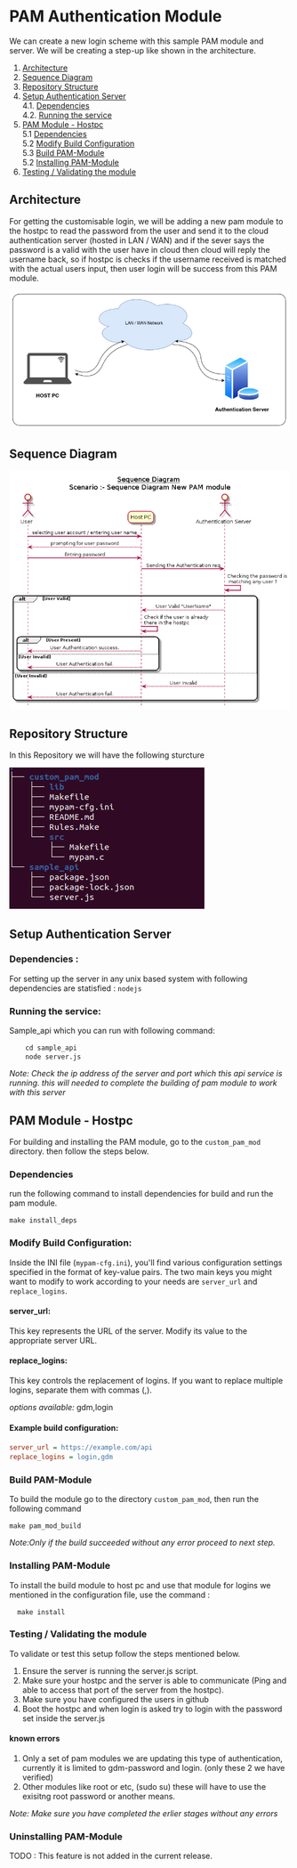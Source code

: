 # PAM Authentication Module
  We can create a new login scheme with this sample PAM module and server. We will be creating a step-up like shown in the architecture.

  1. [ Architecture ](#Architecture)
  2. [ Sequence Diagram ](#sequnce)
  3. [ Repository Structure ](#repo)
  4. [ Setup Authentication Server ](#setupServer)
  <br>4.1. [Dependencies ](#dependencies)
  <br>4.2. [ Running the service ](#runningsrvce)
  5. [ PAM Module - Hostpc ](#pamHost)
  <br>5.1 [ Dependencies ](#dependenciesHost)
  <br>5.2 [ Modify Build Configuration ](#modifyconf)
  <br>5.3 [ Build PAM-Module ](#buildpam)
  <br>5.2 [ Installing PAM-Module ](#installpam)
  6. [ Testing / Validating the module ](#testpam)


## Architecture
  For getting the customisable login, we will be adding a new pam module to the hostpc to read the password from the user and send it to the cloud authentication server (hosted in LAN / WAN) and if the sever says the password is a valid with the user have in cloud then cloud will reply the username back, so if hostpc is checks if the username received is matched with the actual users input, then user login will be success from this PAM module.

  ![Architecture_dia](./custom_pam_mod/images/architure_pam_module.jpg)
  
<a name="sequnce"></a>

## Sequence Diagram

  ![seq_diagram](./custom_pam_mod/images/seq_dia_my_pam_module.png)

<a name="repo"></a>

## Repository Structure
  In this Repository we will have the following sturcture
  
  ![repo_structure](./custom_pam_mod/images/pam_folder_struct.png)

<a name="setupServer"></a>

## Setup Authentication Server

<a name="dependencies"></a>

### Dependencies :
   For setting up the server in any unix based system with following dependencies are statisfied :
   `nodejs`

<a name="runningsrvce"></a>

### Running the service:

   Sample_api which you can run with following command:
       
```shell
    cd sample_api
    node server.js
```

  _Note: Check the ip address of the server and port which this api service is running. this will needed to complete the building of pam module to work with this server_  

<a name="pamHost"></a>

## PAM Module - Hostpc

  For building and installing the PAM module, go to the `custom_pam_mod` directory. then follow the steps below.

<a name="dependenciesHost"></a>

### Dependencies
  run the following command to install dependencies for build and run the pam module.

```shell
make install_deps
```

<a name="modifyconf"></a>

### Modify Build Configuration:

Inside the INI file (`mypam-cfg.ini`), you'll find various configuration settings specified in the format of key-value pairs. The two main keys you might want to modify to work according to your needs are `server_url` and `replace_logins`.


#### server_url:
    
This key represents the URL of the server. Modify its value to the appropriate server URL.

#### replace_logins:

This key controls the replacement of logins. If you want to replace multiple logins, separate them with commas (,).

*options available:* gdm,login

#### Example build configuration:

```ini
server_url = https://example.com/api
replace_logins = login,gdm
```


<a name="buildpam"></a>

### Build PAM-Module

To build the module go to the directory `custom_pam_mod`, then run the following command

```shell
make pam_mod_build
``` 
_Note:Only if the build succeeded without any error proceed to next step._

<a name="installpam"></a>

### Installing PAM-Module

To install the build module to host pc and use that module for logins we mentioned in the configuration file, use the command :

```shell
  make install
```

<a name="testpam"></a>

### Testing / Validating the module

To validate or test this setup follow the steps mentioned below.
1. Ensure the server is running the server.js script.
2. Make sure your hostpc and the server is able to communicate (Ping and able to access that port of the server from the hostpc).
3. Make sure you have configured the users in github
4. Boot the hostpc and when login is asked try to login with the password set inside the server.js

#### known errors
 1. Only a set of pam modules we are updating this type of authentication, currently it is limited to gdm-password and login. (only these 2 we have verified)
 2. Other modules like root or etc, (sudo su) these will have to use the exisitng root password or another means.

_Note: Make sure you have completed the erlier stages without any errors_

### Uninstalling PAM-Module

TODO : This feature is not added in the current release.

